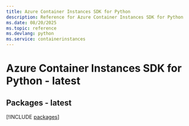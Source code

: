 ```yaml
---
title: Azure Container Instances SDK for Python
description: Reference for Azure Container Instances SDK for Python
ms.date: 08/20/2025
ms.topic: reference
ms.devlang: python
ms.service: containerinstances
---
```

# Azure Container Instances SDK for Python - latest
## Packages - latest
[!INCLUDE [packages](container-instances-index.md)]